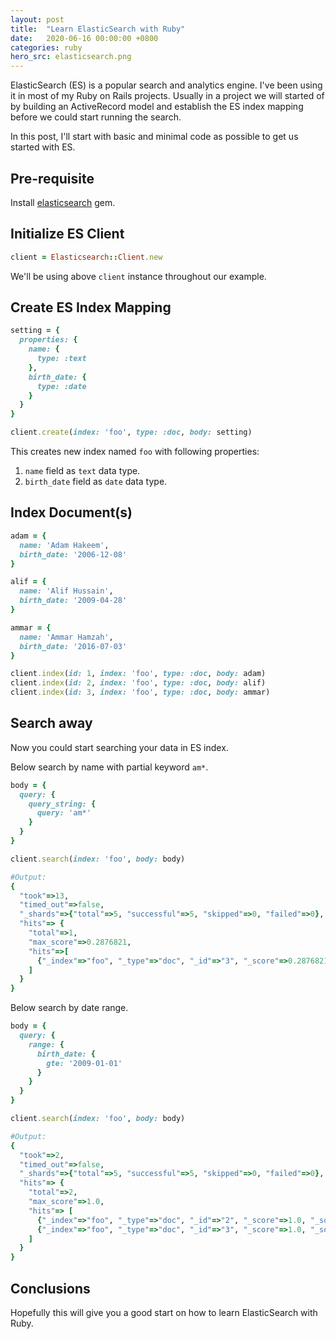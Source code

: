 ```yaml
---
layout: post
title:  "Learn ElasticSearch with Ruby"
date:   2020-06-16 00:00:00 +0800
categories: ruby
hero_src: elasticsearch.png
---
```


ElasticSearch (ES) is a popular search and analytics engine. I've been using it in
most of my Ruby on Rails projects. Usually in a project we will started of
by building an ActiveRecord model and establish the ES index mapping before we
could start running the search.

In this post, I'll start with basic and minimal code as possible to get us
started with ES.

## Pre-requisite

Install [elasticsearch] gem.

[elasticsearch]: https://github.com/elastic/elasticsearch-ruby

## Initialize ES Client

```ruby
client = Elasticsearch::Client.new
```

We'll be using above `client` instance throughout our example.

## Create ES Index Mapping

```ruby
setting = {
  properties: {
    name: {
      type: :text
    },
    birth_date: {
      type: :date
    }
  }
}

client.create(index: 'foo', type: :doc, body: setting)
```

This creates new index named `foo` with following properties:
1. `name` field as `text` data type.
2. `birth_date` field as `date` data type.

## Index Document(s)

```ruby
adam = {
  name: 'Adam Hakeem',
  birth_date: '2006-12-08'
}

alif = {
  name: 'Alif Hussain',
  birth_date: '2009-04-28'
}

ammar = {
  name: 'Ammar Hamzah',
  birth_date: '2016-07-03'
}

client.index(id: 1, index: 'foo', type: :doc, body: adam)
client.index(id: 2, index: 'foo', type: :doc, body: alif)
client.index(id: 3, index: 'foo', type: :doc, body: ammar)
```

## Search away

Now you could start searching your data in ES index.

Below search by name with partial keyword `am*`.

```ruby
body = {
  query: {
    query_string: {
      query: 'am*'
    }
  }
}

client.search(index: 'foo', body: body)

#Output:
{
  "took"=>13,
  "timed_out"=>false,
  "_shards"=>{"total"=>5, "successful"=>5, "skipped"=>0, "failed"=>0},
  "hits"=> {
    "total"=>1,
    "max_score"=>0.2876821,
    "hits"=>[
      {"_index"=>"foo", "_type"=>"doc", "_id"=>"3", "_score"=>0.2876821, "_source"=>{"name"=>"Ammar Hamzah", "birth_date"=>"2016-07-03"}}
    ]
  }
}
```

Below search by date range.

```ruby
body = {
  query: {
    range: {
      birth_date: {
        gte: '2009-01-01'
      }
    }
  }
}

client.search(index: 'foo', body: body)

#Output:
{
  "took"=>2,
  "timed_out"=>false,
  "_shards"=>{"total"=>5, "successful"=>5, "skipped"=>0, "failed"=>0},
  "hits"=> {
    "total"=>2,
    "max_score"=>1.0,
    "hits"=> [
      {"_index"=>"foo", "_type"=>"doc", "_id"=>"2", "_score"=>1.0, "_source"=>{"name"=>"Alif Hussain", "birth_date"=>"2009-04-28"}},
      {"_index"=>"foo", "_type"=>"doc", "_id"=>"3", "_score"=>1.0, "_source"=>{"name"=>"Ammar Hamzah", "birth_date"=>"2016-07-03"}}
    ]
  }
}
```

## Conclusions

Hopefully this will give you a good start on how to learn ElasticSearch with Ruby.
